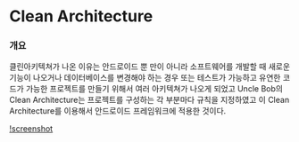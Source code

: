 # Clean Architecture 

### 개요  
클린아키텍쳐가 나온 이유는 안드로이드 뿐 만이 아니라 소프트웨어를 개발할 때 새로운 기능이 나오거나 데이터베이스를 변경해야 하는 경우 또는 테스트가 가능하고 유연한 코드가  가능한 프로젝트를 만들기 위해서 여러 아키텍쳐가 나오게 되었고 Uncle Bob의 Clean Architecture는 프로젝트를 구성하는 각 부분마다 규칙을 지정하였고 이 Clean Architecture를 이용해서 안드로이드 프레임워크에 적용한 것이다. 

[!screenshot](https://cdn-images-1.medium.com/max/1600/1*hByZ0VpJusdVwpZd-Z4-Zw.png)

